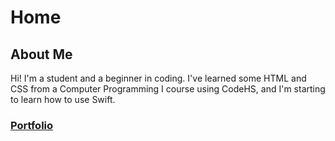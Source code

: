# Home
## About Me
Hi! I'm a student and a beginner in coding. I've learned some HTML and CSS from a Computer Programming I course using CodeHS, and I'm starting to learn  how to use Swift.

### [Portfolio](https://github.com/DebbieW524/Debbie-Wang/blob/2b6b9fd55bd7b19c7c15a65ed4e4d100ca7ddd48/portfolio.md)
 
